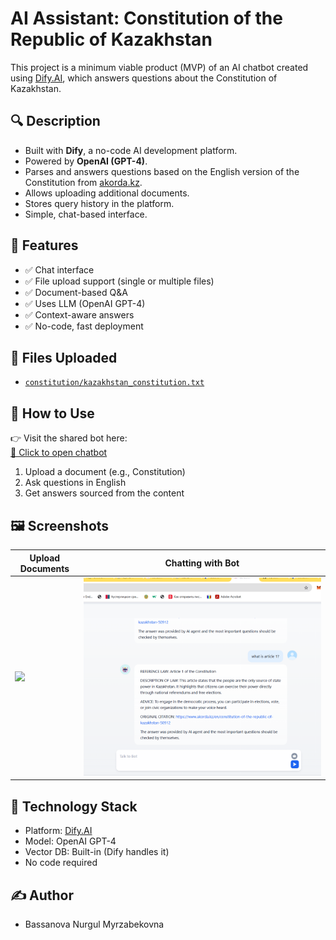 # AI Assistant: Constitution of the Republic of Kazakhstan

This project is a minimum viable product (MVP) of an AI chatbot created using [Dify.AI](https://dify.ai), which answers questions about the Constitution of Kazakhstan.

## 🔍 Description

- Built with **Dify**, a no-code AI development platform.
- Powered by **OpenAI (GPT-4)**.
- Parses and answers questions based on the English version of the Constitution from [akorda.kz](https://www.akorda.kz/en/constitution-of-the-republic-of-kazakhstan-50912).
- Allows uploading additional documents.
- Stores query history in the platform.
- Simple, chat-based interface.

## 🧠 Features

- ✅ Chat interface
- ✅ File upload support (single or multiple files)
- ✅ Document-based Q&A
- ✅ Uses LLM (OpenAI GPT-4)
- ✅ Context-aware answers
- ✅ No-code, fast deployment

## 📂 Files Uploaded

- [`constitution/kazakhstan_constitution.txt`](./constitution/kazakhstan_constitution.txt)

## 🚀 How to Use

👉 Visit the shared bot here:  
[🔗 Click to open chatbot](https://udify.app/chat/d6BtYWtxlc1H1ZUP)

1. Upload a document (e.g., Constitution)
2. Ask questions in English
3. Get answers sourced from the content

## 🖼 Screenshots

| Upload Documents | Chatting with Bot |
|------------------|------------------|
| ![](upload(2).png) | ![](chat.png) |

## 🧰 Technology Stack

- Platform: [Dify.AI](https://dify.ai)
- Model: OpenAI GPT-4
- Vector DB: Built-in (Dify handles it)
- No code required

## ✍️ Author

- Bassanova Nurgul Myrzabekovna
